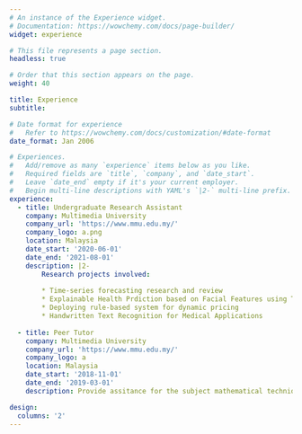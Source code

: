 ```yaml
---
# An instance of the Experience widget.
# Documentation: https://wowchemy.com/docs/page-builder/
widget: experience

# This file represents a page section.
headless: true

# Order that this section appears on the page.
weight: 40

title: Experience
subtitle:

# Date format for experience
#   Refer to https://wowchemy.com/docs/customization/#date-format
date_format: Jan 2006

# Experiences.
#   Add/remove as many `experience` items below as you like.
#   Required fields are `title`, `company`, and `date_start`.
#   Leave `date_end` empty if it's your current employer.
#   Begin multi-line descriptions with YAML's `|2-` multi-line prefix.
experience:
  - title: Undergraduate Research Assistant
    company: Multimedia University
    company_url: 'https://www.mmu.edu.my/'
    company_logo: a.png
    location: Malaysia
    date_start: '2020-06-01'
    date_end: '2021-08-01'
    description: |2-
        Research projects involved:
        
        * Time-series forecasting research and review
        * Explainable Health Prdiction based on Facial Features using Transfer Learning
        * Deploying rule-based system for dynamic pricing
        * Handwritten Text Recognition for Medical Applications
        
  - title: Peer Tutor
    company: Multimedia University
    company_url: 'https://www.mmu.edu.my/'
    company_logo: a
    location: Malaysia
    date_start: '2018-11-01'
    date_end: '2019-03-01'
    description: Provide assitance for the subject mathematical technique.

design:
  columns: '2'
---
```

